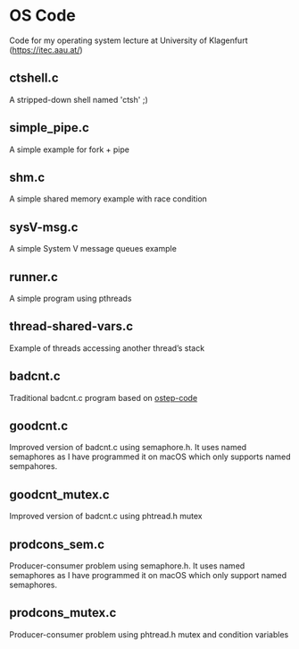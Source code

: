 # OS Code
Code for my operating system lecture at University of Klagenfurt (https://itec.aau.at/)

## ctshell.c
A stripped-down shell named 'ctsh' ;)

## simple_pipe.c
A simple example for fork + pipe

## shm.c
A simple shared memory example with race condition

## sysV-msg.c
A simple System V message queues example

## runner.c
A simple program using pthreads

## thread-shared-vars.c
Example of threads accessing another thread’s stack

## badcnt.c
Traditional badcnt.c program based on [ostep-code](https://github.com/remzi-arpacidusseau/ostep-code/tree/master/threads-intro)

## goodcnt.c
Improved version of badcnt.c using semaphore.h. It uses named semaphores as I have programmed it on macOS which only supports named sempahores.

## goodcnt_mutex.c
Improved version of badcnt.c using phtread.h mutex

## prodcons_sem.c
Producer-consumer problem using semaphore.h. It uses named semaphores as I have programmed it on macOS which only support named semaphores.

## prodcons_mutex.c
Producer-consumer problem using phtread.h mutex and condition variables


